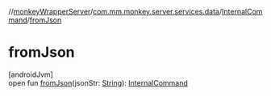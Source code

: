 //[monkeyWrapperServer](../../../index.md)/[com.mm.monkey.server.services.data](../index.md)/[InternalCommand](index.md)/[fromJson](from-json.md)

# fromJson

[androidJvm]\
open fun [fromJson](from-json.md)(jsonStr: [String](https://developer.android.com/reference/kotlin/java/lang/String.html)): [InternalCommand](index.md)